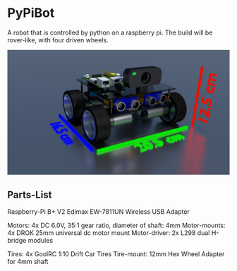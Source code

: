 # PyPiBot

A robot that is controlled by python on a raspberry pi.
The build will be rover-like, with four driven wheels.

![PyPiBot](0001.png)

## Parts-List
Raspberry-Pi B+ V2
Edimax EW-7811UN Wireless USB Adapter

Motors: 4x DC 6.0V, 35:1 gear ratio, diameter of shaft: 4mm
Motor-mounts: 4x DROK 25mm universal dc motor mount
Motor-driver: 2x L298 dual H-bridge modules

Tires: 4x GoolRC 1:10 Drift Car Tires
Tire-mount: 12mm Hex Wheel Adapter for 4mm shaft



